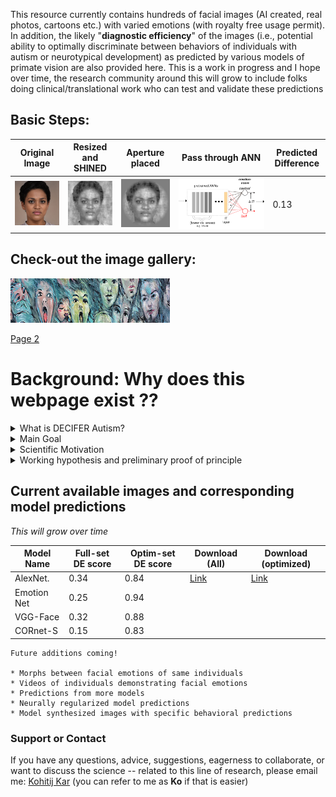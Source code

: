 
This resource currently contains hundreds of facial images (AI created, real photos, cartoons etc.) with varied emotions (with royalty free usage permit). In addition, the likely "**diagnostic efficiency**" of the images (i.e., potential ability to optimally discriminate between behaviors of individuals with autism or neurotypical development) as predicted by various models of primate vision are also provided here. This is a work in progress and I hope over time, the research community around this will grow to include folks doing clinical/translational work who can test and validate these predictions

## Basic Steps:

Original Image | Resized and SHINED | Aperture placed | Pass through ANN | Predicted Difference
-------------- | ------------------ | --------------- | -----------------| --------------------
![](XzAxNDIzNzkuanBn.jpg)|![](im27_shined.png)|![](im27.png)|![](model_pred_v2.png)|0.13


## Check-out the image gallery:

[![button](bt2.png)](https://github.com/kohitij-kar/decifer_autism.github.io/blob/37333af7a21ead18b922fe8876dacc364d510b43/_my_collection/image_gallery.html)

<a href="_my_collection/image_gallery.html">Page 2</a>
# Background: Why does this webpage exist ??

<details>
  <summary>  What is DECIFER Autism? </summary>

</details>
<details>
  <summary>  Main Goal </summary>

</details>

<details>
  <summary>  Scientific Motivation </summary>

</details>

<details>
  <summary>  Working hypothesis and preliminary proof of principle </summary>

</details>

## Current available images and corresponding model predictions
_This will grow over time_

Model Name | Full-set DE score | Optim-set DE score | Download (All) | Download (optimized)
---------- | ----------------- | ------------------ | -------------- | --------------------
AlexNet.    | 0.34 | 0.84 | [Link](https://github.com/kohitij-kar/decifer_autism.github.io)|[Link](https://github.com/kohitij-kar/decifer_autism.github.io)
Emotion Net | 0.25 | 0.94 |
VGG-Face    | 0.32 | 0.88 |
CORnet-S    | 0.15 | 0.83 |


```
Future additions coming!

* Morphs between facial emotions of same individuals
* Videos of individuals demonstrating facial emotions
* Predictions from more models
* Neurally regularized model predictions
* Model synthesized images with specific behavioral predictions

```

### Support or Contact

If you have any questions, advice, suggestions, eagerness to collaborate, or want to discuss the science -- related to this line of research, please email me: [Kohitij Kar](mailto:kohitij@mit.edu) (you can refer to me as **Ko** if that is easier)
